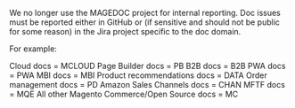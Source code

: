 We no longer use the MAGEDOC project for internal reporting. Doc issues must be reported either in GitHub or (if sensitive and should not be public for some reason) in the Jira project specific to the doc domain.

For example:

Cloud docs = MCLOUD
Page Builder docs = PB
B2B docs = B2B
PWA docs = PWA
MBI docs = MBI
Product recommendations docs = DATA
Order management docs = PD
Amazon Sales Channels docs = CHAN
MFTF docs = MQE
All other Magento Commerce/Open Source docs = MC